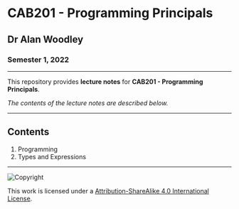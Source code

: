 # CAB201 - Programming Principals

## Dr Alan Woodley

### Semester 1, 2022

---

This repository provides **lecture notes** for **CAB201 - Programming Principals**.

*The contents of the lecture notes are described below.*

---

## Contents

1. Programming
2. Types and Expressions

---

![Copyright](https://licensebuttons.net/l/by-nc-sa/4.0/88x31.png)

This work is licensed under a [Attribution-ShareAlike 4.0 International License](http://creativecommons.org/licenses/by-nc-sa/4.0/).
